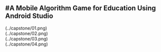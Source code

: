 #A Mobile Algorithm Game for Education Using Android Studio  
---
(../capstone/01.png)  
(../capstone/02.png)  
(../capstone/03.png)  
(../capstone/04.png)  
